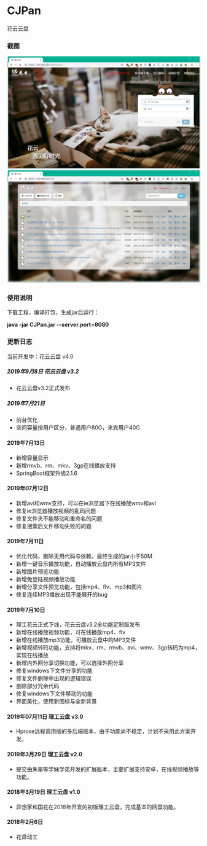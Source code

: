# CJPan
花云云盘

### 截图
![](./[screenshot]/1.jpg)
![](./[screenshot]/2.jpg)

### 使用说明
下载工程，编译打包，生成jar后运行：

**java -jar CJPan.jar --server.port=8080**

### 更新日志

当前开发中：花云云盘 v4.0

##### 2019年9月8日 花云云盘 v3.2
* 花云云盘v3.2正式发布

##### 2019年7月21日
* 前台优化
* 空间容量按用户区分，普通用户80G，来宾用户40G

#### 2019年7月13日
* 新增容量显示
* 新增rmvb、rm、mkv、3gp在线播放支持
* SpringBoot框架升级2.1.6

#### 2019年07月12日 
* 新增avi和wmv支持，可以在ie浏览器下在线播放wmv和avi
* 修复ie浏览器播放视频的乱码问题
* 修复文件夹不能移动和重命名的问题
* 修复搜索后文件移动失败的问题

#### 2019年7月11日
* 优化代码，删除无用代码与依赖，最终生成的jar小于50M
* 新增一键音乐播放功能，自动播放云盘内所有MP3文件
* 新增图片预览功能
* 新增免登陆视频播放功能
* 新增分享文件预览功能，包括mp4、flv、mp3和图片
* 修复连续MP3播放出现不能展开的bug

#### 2019年7月10日
* 理工花云正式下线，花云云盘v3.2全功能定制版发布
* 新增在线播放视频功能，可在线播放mp4、flv
* 新增在线播放mp3功能，可播放云盘中的MP3文件
* 新增视频转码功能，支持将mkv、rm、rmvb、avi、wmv、3gp转码为mp4，实现在线播放
* 新增内外网分享切换功能，可以选择外网分享
* 修复windows下文件分享的功能
* 修复文件删除中出现的逻辑错误
* 删除部分冗余代码
* 修复windows下文件移动的功能
* 界面美化，使用新图标与全新背景

#### 2019年07月11日 理工云盘 v3.0
* Hprose远程调用版的多后端版本，由于功能尚不稳定，计划不采用此方案开发。

#### 2019年3月29日 理工云盘 v2.0
* 提交由朱翠等学妹学弟开发的扩展版本，主要扩展支持安卓，在线视频播放等功能。

#### 2018年3月19日 理工云盘 v1.0
* 异想家和国花在2018年开发的初版理工云盘，完成基本的网盘功能。

#### 2018年2月6日
* 花盘动工
